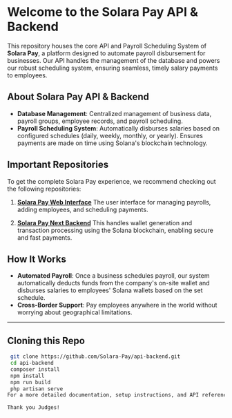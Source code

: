 # Welcome to the Solara Pay API & Backend

This repository houses the core API and Payroll Scheduling System of **Solara Pay**, a platform designed to automate payroll disbursement for businesses. Our API handles the management of the database and powers our robust scheduling system, ensuring seamless, timely salary payments to employees.

## About Solara Pay API & Backend
- **Database Management**: Centralized management of business data, payroll groups, employee records, and payroll scheduling.
- **Payroll Scheduling System**: Automatically disburses salaries based on configured schedules (daily, weekly, monthly, or yearly). Ensures payments are made on time using Solana's blockchain technology.

## Important Repositories
To get the complete Solara Pay experience, we recommend checking out the following repositories:

1. **[Solara Pay Web Interface](https://github.com/Solara-Pay/web)**
   The user interface for managing payrolls, adding employees, and scheduling payments.

2. **[Solara Pay Next Backend](https://github.com/Solara-Pay/next-backend)**
   This handles wallet generation and transaction processing using the Solana blockchain, enabling secure and fast payments.

## How It Works
- **Automated Payroll**: Once a business schedules payroll, our system automatically deducts funds from the company's on-site wallet and disburses salaries to employees' Solana wallets based on the set schedule.
- **Cross-Border Support**: Pay employees anywhere in the world without worrying about geographical limitations.

---

## Cloning this Repo
  ```bash
   git clone https://github.com/Solara-Pay/api-backend.git
   cd api-backend
   composer install
   npm install
   npm run build
   php artisan serve
For a more detailed documentation, setup instructions, and API references, please visit each repo or contact us.

Thank you Judges!
